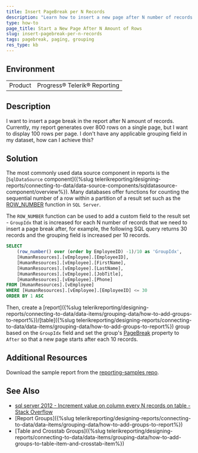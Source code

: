 ```yaml
---
title: Insert PageBreak per N Records
description: "Learn how to insert a new page after N number of records in Telerik Reporting via grouping."
type: how-to
page_title: Start a New Page After N Amount of Rows
slug: insert-pagebreak-per-n-records
tags: pagebreak, paging, grouping
res_type: kb
---
```


## Environment

<table>
	<tr>
		<td>Product</td>
		<td>Progress® Telerik® Reporting</td>
	</tr>
</table>

## Description

I want to insert a page break in the report after N amount of records. Currently, my report generates over 800 rows on a single page, but I want to display 100 rows per page. I don't have any applicable grouping field in my dataset, how can I achieve this?

## Solution

The most commonly used data source component in reports is the [`SqlDataSource` component]({%slug telerikreporting/designing-reports/connecting-to-data/data-source-components/sqldatasource-component/overview%}). Many databases offer functions for counting the sequential number of a row within a partition of a result set such as the [ROW_NUMBER](https://learn.microsoft.com/en-us/sql/t-sql/functions/row-number-transact-sql) function in `SQL Server`.

The `ROW_NUMBER` function can be used to add a custom field to the result set - `GroupIdx` that is increased for each N number of records that we need to insert a page break after, for example, the following SQL query returns 30 records and the grouping field is increased per 10 records. 

````SQL
SELECT
    (row_number() over (order by EmployeeID) -1)/10 as 'GroupIdx',
    [HumanResources].[vEmployee].[EmployeeID],
    [HumanResources].[vEmployee].[FirstName],
    [HumanResources].[vEmployee].[LastName],
    [HumanResources].[vEmployee].[JobTitle],
    [HumanResources].[vEmployee].[Phone]
FROM [HumanResources].[vEmployee]
WHERE [HumanResources].[vEmployee].[EmployeeID] <= 30
ORDER BY 1 ASC
````

Then, create a [report]({%slug telerikreporting/designing-reports/connecting-to-data/data-items/grouping-data/how-to-add-groups-to-report%})/[table]({%slug telerikreporting/designing-reports/connecting-to-data/data-items/grouping-data/how-to-add-groups-to-report%}) group based on the `GroupIdx` field and set the group's [PageBreak](/api/telerik.reporting.tablegroup#Telerik_Reporting_TableGroup_PageBreak) property to `After` so that a new page starts after each 10 records.

## Additional Resources

Download the sample report from the [reporting-samples repo](https://github.com/telerik/reporting-samples/blob/master/PageBreakPerNRecords.trdx).

## See Also

* [sql server 2012 - Increment value on column every N records on table - Stack Overflow](https://stackoverflow.com/questions/168409/how-can-i-increment-a-column-value-in-sql-server-base-table-and-avoid-using-a-v)
* [Report Groups]({%slug telerikreporting/designing-reports/connecting-to-data/data-items/grouping-data/how-to-add-groups-to-report%})
* [Table and Crosstab Groups]({%slug telerikreporting/designing-reports/connecting-to-data/data-items/grouping-data/how-to-add-groups-to-table-item-and-crosstab-item%})
